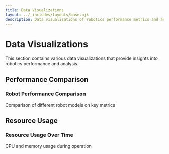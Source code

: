 ```yaml
---
title: Data Visualizations
layout: ../_includes/layouts/base.njk
description: Data visualizations of robotics performance metrics and analysis
---
```


# Data Visualizations

This section contains various data visualizations that provide insights into robotics performance and analysis.

## Performance Comparison

<div class="diagram-container chart-container">
  <h3 class="diagram-title">Robot Performance Comparison</h3>
  <p class="diagram-description">Comparison of different robot models on key metrics</p>
  <div class="chart-wrapper">
    <canvas id="chart-performance-comparison" width="400" height="200"></canvas>
  </div>
</div>

## Resource Usage

<div class="diagram-container chart-container">
  <h3 class="diagram-title">Resource Usage Over Time</h3>
  <p class="diagram-description">CPU and memory usage during operation</p>
  <div class="chart-wrapper">
    <canvas id="chart-resource-usage" width="400" height="200"></canvas>
  </div>
</div>